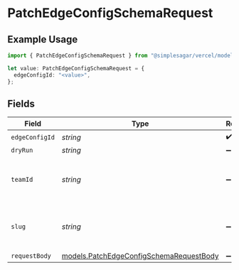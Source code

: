 # PatchEdgeConfigSchemaRequest

## Example Usage

```typescript
import { PatchEdgeConfigSchemaRequest } from "@simplesagar/vercel/models/patchedgeconfigschemaop.js";

let value: PatchEdgeConfigSchemaRequest = {
  edgeConfigId: "<value>",
};
```

## Fields

| Field                                                                                    | Type                                                                                     | Required                                                                                 | Description                                                                              |
| ---------------------------------------------------------------------------------------- | ---------------------------------------------------------------------------------------- | ---------------------------------------------------------------------------------------- | ---------------------------------------------------------------------------------------- |
| `edgeConfigId`                                                                           | *string*                                                                                 | :heavy_check_mark:                                                                       | N/A                                                                                      |
| `dryRun`                                                                                 | *string*                                                                                 | :heavy_minus_sign:                                                                       | N/A                                                                                      |
| `teamId`                                                                                 | *string*                                                                                 | :heavy_minus_sign:                                                                       | The Team identifier to perform the request on behalf of.                                 |
| `slug`                                                                                   | *string*                                                                                 | :heavy_minus_sign:                                                                       | The Team slug to perform the request on behalf of.                                       |
| `requestBody`                                                                            | [models.PatchEdgeConfigSchemaRequestBody](../models/patchedgeconfigschemarequestbody.md) | :heavy_minus_sign:                                                                       | N/A                                                                                      |